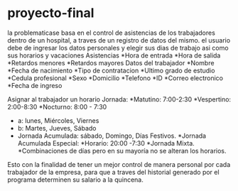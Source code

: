 # proyecto-final
la problematicase basa en el control de asistencias de los trabajadores dentro de un hospital, a traves de un registro de datos del mismo.
el usuario debe de ingresar los datos personales y elegir sus dias de trabajo asi como sus horarios y vacaciones
Asistencias
*Hora de entrada
*Hora de salida
*Retardos menores
*Retardos mayores
Datos del trabajador
*Nombre
*Fecha de nacimiento
*Tipo de contratacion 
*Ultimo grado de estudio
*Cedula profesional
*Sexo
*Domicilio
*Telefono
*ID
*Correo electronico
*Fecha de ingreso

Asignar al trabajador un horario
Jornada:
*Matutino: 7:00-2:30
*Vespertino: 2:00-8:30
*Nocturno: 8:00 - 7:30
* a: lunes, Miércoles, Viernes
* b: Martes, Jueves, Sábado 
* Jornada Acumulada: sábado, Domingo, Días Festivos.
*Jornada Acumulada Especial:
*Horario: 20:00 -7:30
*Jornada Mixta.
*Combinaciones de días pero en su mayoría no se alteran los horarios.

Esto con la finalidad de tener un mejor control de manera personal por cada trabajador de la empresa, para que a traves del historial generado por el programa determinen su salario a la quincena.
